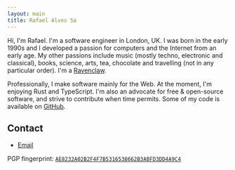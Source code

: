 ```yaml
---
layout: main
title: Rafael Alves Sa
---
```


Hi, I'm Rafael. I'm a software engineer in London, UK. I was born in the early
1990s and I developed a passion for computers and the Internet from an early
age. My other passions include music (mostly techno, electronic and classical),
books, science, arts, tea, chocolate and travelling (not in any particular
order). I'm a [Ravenclaw](https://www.wizardingworld.com/collections/ravenclaw).

Professionally, I make software mainly for the Web. At the moment, I'm enjoying
Rust and TypeScript. I'm also an advocate for free & open-source software, and
strive to contribute when time permits. Some of my code is available on
[GitHub](https://github.com/rafaelalvessa).

## Contact

- [Email](mailto:rafael@rafael.me.uk)

PGP fingerprint: [`AE8232A02B2F4F7B5316538662B3ABFD3DD4A9C4`][keyserver]

[keyserver]: https://keys.openpgp.org/search?q=0x62B3ABFD3DD4A9C4
